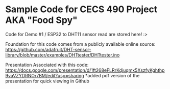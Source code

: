# Sample Code for CECS 490 Project AKA "Food Spy" 
Code for Demo #1 / ESP32 to DHT11 sensor read are stored here! :>

Foundation for this code comes from a publicly available online source: https://github.com/adafruit/DHT-sensor-library/blob/master/examples/DHTtester/DHTtester.ino

Presentation Associated with this code: https://docs.google.com/presentation/d/1ft268eFLRrKdjuqmx5XszfyKghthp9vaVZYDRNOr7BM/edit?usp=sharing
*added pdf version of the presentation for quick viewing in Github
